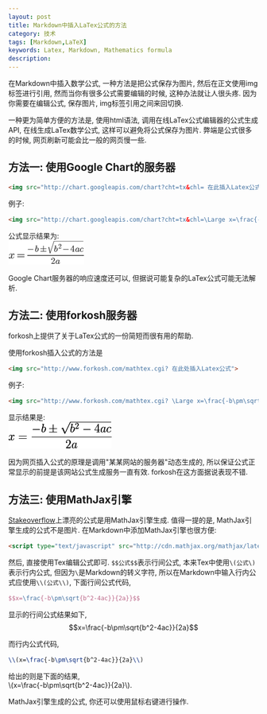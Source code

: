 ```yaml
---
layout: post
title: Markdown中插入LaTex公式的方法
category: 技术
tags: [Markdown,LaTeX]
keywords: Latex, Markdown, Mathematics formula
description: 
---
```


在Markdown中插入数学公式, 一种方法是把公式保存为图片, 然后在正文使用img标签进行引用, 然而当你有很多公式需要编辑的时候, 这种办法就让人很头疼. 因为你需要在编辑公式, 保存图片, img标签引用之间来回切换.  

一种更为简单方便的方法是, 使用html语法, 调用在线LaTex公式编辑器的公式生成API, 在线生成LaTex数学公式, 这样可以避免将公式保存为图片. 弊端是公式很多的时候, 网页刷新可能会比一般的网页慢一些.  

## 方法一: 使用Google Chart的服务器  

```html
<img src="http://chart.googleapis.com/chart?cht=tx&chl= 在此插入Latex公式" style="border:none;">
```

例子:  

```html
<img src="http://chart.googleapis.com/chart?cht=tx&chl=\Large x=\frac{-b\pm\sqrt{b^2-4ac}}{2a}" style="border:none;">  
```  

公式显示结果为:  
![google-chart-formula](/public/img/tech/latex/markdown-insert-formula-example-google-chart.png)  

Google Chart服务器的响应速度还可以, 但据说可能复杂的LaTex公式可能无法解析.  

## 方法二: 使用forkosh服务器  

forkosh上提供了关于LaTex公式的一份简短而很有用的帮助.  

使用forkosh插入公式的方法是  

```html
<img src="http://www.forkosh.com/mathtex.cgi? 在此处插入Latex公式">
```  

例子:  

```html
<img src="http://www.forkosh.com/mathtex.cgi? \Large x=\frac{-b\pm\sqrt{b^2-4ac}}{2a}">
```  

显示结果是:  
![forkosh-formula](/public/img/tech/latex/markdown-insert-formula-example-forkosh.png)  

因为网页插入公式的原理是调用"某某网站的服务器"动态生成的, 所以保证公式正常显示的前提是该网站公式生成服务一直有效. forkosh在这方面据说表现不错.  

## 方法三: 使用MathJax引擎

<script type="text/javascript" src="http://cdn.mathjax.org/mathjax/latest/MathJax.js?config=default"></script>

[Stakeoverflow](http://stackoverflow.com/)上漂亮的公式是用MathJax引擎生成. 值得一提的是, MathJax引擎生成的公式不是图片. 在Markdown中添加MathJax引擎也很方便:  

```html
<script type="text/javascript" src="http://cdn.mathjax.org/mathjax/latest/MathJax.js?config=default"></script>
```  

然后, 直接使用Tex编辑公式即可. `$$公式$$`表示行间公式, 本来Tex中使用`\(公式\)`表示行内公式, 但因为`\`是Markdown的转义字符, 所以在Markdown中输入行内公式应使用`\\(公式\\)`, 下面行间公式代码,

```tex
$$x=\frac{-b\pm\sqrt{b^2-4ac}}{2a}}$$
```  

显示的行间公式结果如下,  
$$x=\frac{-b\pm\sqrt{b^2-4ac}}{2a}$$  

而行内公式代码,

```tex
\\(x=\frac{-b\pm\sqrt{b^2-4ac}}{2a}\\)
```  

给出的则是下面的结果,  
\\(x=\frac{-b\pm\sqrt{b^2-4ac}}{2a}\\).  

MathJax引擎生成的公式, 你还可以使用鼠标右键进行操作.
